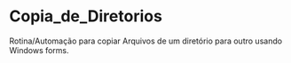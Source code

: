 # Copia_de_Diretorios
Rotina/Automação para copiar Arquivos de um diretório para outro usando Windows forms.
